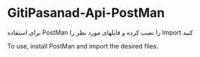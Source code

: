 # GitiPasanad-Api-PostMan
برای استفاده PostMan را نصب کرده و فایلهای مورد نظر را Import کنید

To use, install PostMan and import the desired files.
